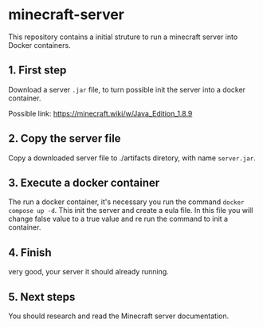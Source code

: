 # minecraft-server

This repository contains a initial struture to run a minecraft server into Docker containers.

## 1. First step

Download a server `.jar` file, to turn possible init the server into a docker container.

Possible link: https://minecraft.wiki/w/Java_Edition_1.8.9

## 2. Copy the server file

Copy a downloaded server file to ./artifacts diretory, with name `server.jar`.

## 3. Execute a docker container

The run a docker container, it's necessary you run the command `docker compose up -d`. This init the server and create a eula file. In this file you will change false value to a true value and re run the command to init a container.

## 4. Finish

very good, your server it should already running.

## 5. Next steps

You should research and read the Minecraft server documentation.
